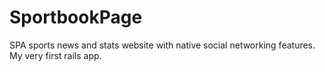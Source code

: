 # SportbookPage

SPA sports news and stats website with native social networking features. My very first rails app.
